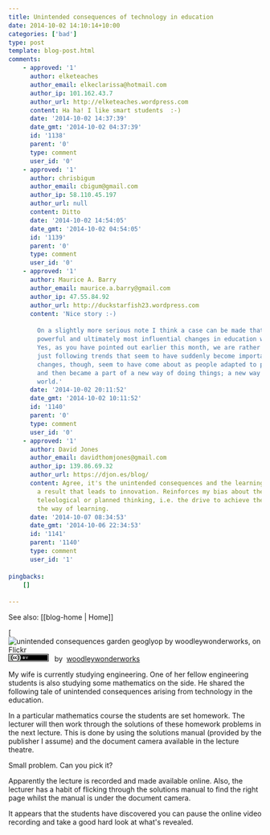 ```yaml
---
title: Unintended consequences of technology in education
date: 2014-10-02 14:10:14+10:00
categories: ['bad']
type: post
template: blog-post.html
comments:
    - approved: '1'
      author: elketeaches
      author_email: elkeclarissa@hotmail.com
      author_ip: 101.162.43.7
      author_url: http://elketeaches.wordpress.com
      content: Ha ha! I like smart students  :-)
      date: '2014-10-02 14:37:39'
      date_gmt: '2014-10-02 04:37:39'
      id: '1138'
      parent: '0'
      type: comment
      user_id: '0'
    - approved: '1'
      author: chrisbigum
      author_email: cbigum@gmail.com
      author_ip: 58.110.45.197
      author_url: null
      content: Ditto
      date: '2014-10-02 14:54:05'
      date_gmt: '2014-10-02 04:54:05'
      id: '1139'
      parent: '0'
      type: comment
      user_id: '0'
    - approved: '1'
      author: Maurice A. Barry
      author_email: maurice.a.barry@gmail.com
      author_ip: 47.55.84.92
      author_url: http://duckstarfish23.wordpress.com
      content: 'Nice story :-)
    
        On a slightly more serious note I think a case can be made that many of the most
        powerful and ultimately most influential changes in education were somewhat unforeseen.
        Yes, as you have pointed out earlier this month, we are rather faddish, often
        just following trends that seem to have suddenly become important. The lasting
        changes, though, seem to have come about as people adapted to pervasive changes
        and then became a part of a new way of doing things; a new way of looking at the
        world.'
      date: '2014-10-02 20:11:52'
      date_gmt: '2014-10-02 10:11:52'
      id: '1140'
      parent: '0'
      type: comment
      user_id: '0'
    - approved: '1'
      author: David Jones
      author_email: davidthomjones@gmail.com
      author_ip: 139.86.69.32
      author_url: https://djon.es/blog/
      content: Agree, it's the unintended consequences and the learning that happens as
        a result that leads to innovation. Reinforces my bias about the limitations of
        teleological or planned thinking, i.e. the drive to achieve the plan can get in
        the way of learning.
      date: '2014-10-07 08:34:53'
      date_gmt: '2014-10-06 22:34:53'
      id: '1141'
      parent: '1140'
      type: comment
      user_id: '1'
    
pingbacks:
    []
    
---
```


See also: [[blog-home | Home]]

[![unintended consequences [garden geoglyop by woodleywonderworks, on Flickr](images/9726397393_9331da9281_m.jpg "unintended consequences [garden geoglyop by woodleywonderworks, on Flickr")](https://www.flickr.com/photos/wwworks/9726397393/)  
[![Creative Commons Creative Commons Attribution 2.0 Generic License](images/80x15.png "Creative Commons Creative Commons Attribution 2.0 Generic License")](http://creativecommons.org/licenses/by/2.0/)   by  [](https://www.flickr.com/people/wwworks/)[woodleywonderworks](https://www.flickr.com/people/wwworks/) [](http://www.imagecodr.org/)

My wife is currently studying engineering. One of her fellow engineering students is also studying some mathematics on the side. He shared the following tale of unintended consequences arising from technology in the education.

In a particular mathematics course the students are set homework. The lecturer will then work through the solutions of these homework problems in the next lecture. This is done by using the solutions manual (provided by the publisher I assume) and the document camera available in the lecture theatre.

Small problem. Can you pick it?

Apparently the lecture is recorded and made available online. Also, the lecturer has a habit of flicking through the solutions manual to find the right page whilst the manual is under the document camera.

It appears that the students have discovered you can pause the online video recording and take a good hard look at what's revealed.